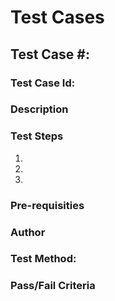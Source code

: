 # Test Cases

## Test Case #:

### Test Case Id:

### Description

### Test Steps
1.
2.
3.

### Pre-requisities

### Author

### Test Method:

### Pass/Fail Criteria 
